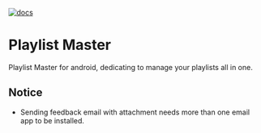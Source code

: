 [![docs](https://github.com/loph3xertoi/playlist_master_android/actions/workflows/docs.yml/badge.svg)](https://www.loph.tk/playlist_master_android/)
# Playlist Master

Playlist Master for android, dedicating to manage your playlists all in one.

## Notice
- Sending feedback email with attachment needs more than one email app to be installed.

